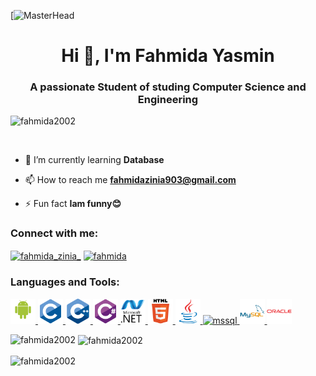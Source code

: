 [![MasterHead](https://camo.githubusercontent.com/6b3ad4ac4319bd92b3d6bb72265491e200ddf69287d7bf774087898a4e0e0f31/68747470733a2f2f6d65646961302e67697068792e636f6d2f6d656469612f5262444b61637a71576f76497567794a6d572f67697068792e6769663f6369643d65636630356534376b366b696b7836353579357a68707533616d6738667775367a763264777770767a32657964763974267269643d67697068792e6769662663743d67)
<h1 align="center">Hi 👋, I'm Fahmida Yasmin</h1>
<h3 align="center">A passionate Student of studing Computer Science and Engineering</h3>


<p align="left"> <img src="https://komarev.com/ghpvc/?username=fahmida2002&label=Profile%20views&color=0e75b6&style=flat" alt="fahmida2002" /> </p>

<p align="left"> <a href="https://twitter.com/" target="blank"><img src="https://img.shields.io/twitter/follow/?logo=twitter&style=for-the-badge" alt="" /></a> </p>

- 🌱 I’m currently learning **Database**

- 📫 How to reach me **fahmidazinia903@gmail.com**

- ⚡ Fun fact **Iam funny😊**

<h3 align="left">Connect with me:</h3>
<p align="left">
<a href="https://instagram.com/fahmida_zinia_" target="blank"><img align="center" src="https://raw.githubusercontent.com/rahuldkjain/github-profile-readme-generator/master/src/images/icons/Social/instagram.svg" alt="fahmida_zinia_" height="30" width="40" /></a>
<a href="https://www.hackerrank.com/fahmida" target="blank"><img align="center" src="https://raw.githubusercontent.com/rahuldkjain/github-profile-readme-generator/master/src/images/icons/Social/hackerrank.svg" alt="fahmida" height="30" width="40" /></a>
</p>

<h3 align="left">Languages and Tools:</h3>
<p align="left"> <a href="https://developer.android.com" target="_blank" rel="noreferrer"> <img src="https://raw.githubusercontent.com/devicons/devicon/master/icons/android/android-original-wordmark.svg" alt="android" width="40" height="40"/> </a> <a href="https://www.cprogramming.com/" target="_blank" rel="noreferrer"> <img src="https://raw.githubusercontent.com/devicons/devicon/master/icons/c/c-original.svg" alt="c" width="40" height="40"/> </a> <a href="https://www.w3schools.com/cpp/" target="_blank" rel="noreferrer"> <img src="https://raw.githubusercontent.com/devicons/devicon/master/icons/cplusplus/cplusplus-original.svg" alt="cplusplus" width="40" height="40"/> </a> <a href="https://www.w3schools.com/cs/" target="_blank" rel="noreferrer"> <img src="https://raw.githubusercontent.com/devicons/devicon/master/icons/csharp/csharp-original.svg" alt="csharp" width="40" height="40"/> </a> <a href="https://dotnet.microsoft.com/" target="_blank" rel="noreferrer"> <img src="https://raw.githubusercontent.com/devicons/devicon/master/icons/dot-net/dot-net-original-wordmark.svg" alt="dotnet" width="40" height="40"/> </a> <a href="https://www.w3.org/html/" target="_blank" rel="noreferrer"> <img src="https://raw.githubusercontent.com/devicons/devicon/master/icons/html5/html5-original-wordmark.svg" alt="html5" width="40" height="40"/> </a> <a href="https://www.java.com" target="_blank" rel="noreferrer"> <img src="https://raw.githubusercontent.com/devicons/devicon/master/icons/java/java-original.svg" alt="java" width="40" height="40"/> </a> <a href="https://www.microsoft.com/en-us/sql-server" target="_blank" rel="noreferrer"> <img src="https://www.svgrepo.com/show/303229/microsoft-sql-server-logo.svg" alt="mssql" width="40" height="40"/> </a> <a href="https://www.mysql.com/" target="_blank" rel="noreferrer"> <img src="https://raw.githubusercontent.com/devicons/devicon/master/icons/mysql/mysql-original-wordmark.svg" alt="mysql" width="40" height="40"/> </a> <a href="https://www.oracle.com/" target="_blank" rel="noreferrer"> <img src="https://raw.githubusercontent.com/devicons/devicon/master/icons/oracle/oracle-original.svg" alt="oracle" width="40" height="40"/> </a> </p>

<p><img align="left" src="https://github-readme-stats.vercel.app/api/top-langs?username=fahmida2002&show_icons=true&locale=en&layout=compact" alt="fahmida2002" /></p>

<p>&nbsp;<img align="center" src="https://github-readme-stats.vercel.app/api?username=fahmida2002&show_icons=true&locale=en" alt="fahmida2002" /></p>

<p><img align="center" src="https://github-readme-streak-stats.herokuapp.com/?user=fahmida2002&" alt="fahmida2002" /></p>
